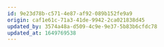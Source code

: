 ```yaml
---
id: 9e23d78b-c571-4e87-af92-089b152fe9a9
origin: caf1e61c-71a3-41de-9942-2ca021838d45
updated_by: 3574a48a-d509-4c9e-9e37-5b83b6cfdc78
updated_at: 1649769538
---
```


